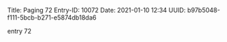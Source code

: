 Title: Paging 72
Entry-ID: 10072
Date: 2021-01-10 12:34
UUID: b97b5048-f111-5bcb-b271-e5874db18da6

entry 72
